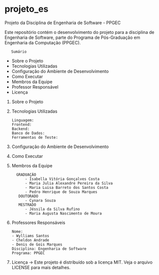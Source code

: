 # projeto\_es
Projeto da Disciplina de Engenharia de Software - PPGEC

Este repositório contém o desenvolvimento do projeto para a disciplina de Engenharia de Software, parte do Programa de Pós-Graduação em Engenharia da Computação (PPGEC).

       Sumário
- Sobre o Projeto
- Tecnologias Utilizadas
- Configuração do Ambiente de Desenvolvimento
- Como Executar
- Membros da Equipe
- Professor Responsável
- Licença



1. Sobre o Projeto
  


2. Tecnologias Utilizadas
         
       Linguagem: 
       Frontend: 
       Backend: 
       Banco de Dados: 
       Ferramentas de Teste:  


3. Configuração do Ambiente de Desenvolvimento
  
   
4. Como Executar
  

 5. Membros da Equipe
      
          GRADUAÇÃO
              - Isabella Vitória Gonçalves Costa
              - Maria Julia Alexandre Pereira da Silva
              - Maria Luisa Barreto dos Santos Costa
              - Pedro Henrique de Souza Marques
           DOUTORADO
              - Cynara Souza
           MESTRADO
              - Jéssila da Silva Rufino
              - Maria Augusta Nascimento de Moura


6. Professores Responsáveis
  
       Nome:
       - Wylliams Santos
       - Cheldon Andrade
       - Denis de Gois Marques
       Disciplina: Engenharia de Software
       Programa: PPGEC

7. Licença -> Este projeto é distribuído sob a licença MIT. Veja o arquivo LICENSE para mais detalhes.
